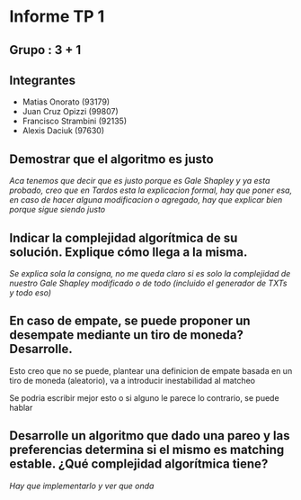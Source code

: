 # Informe TP 1
## Grupo : 3 + 1
## Integrantes
  * Matias Onorato (93179)
  * Juan Cruz Opizzi (99807)
  * Francisco Strambini (92135)
  * Alexis Daciuk (97630)


## Demostrar que el algoritmo es justo

*Aca tenemos que decir que es justo porque es Gale Shapley y ya esta probado, creo que en Tardos esta la explicacion formal, hay que poner esa, en caso de hacer alguna modificacion o agregado, hay que explicar bien porque sigue siendo justo*

## Indicar la complejidad algorítmica de su solución. Explique cómo llega a la misma.

*Se explica sola la consigna, no me queda claro si es solo la complejidad de nuestro Gale Shapley modificado o de todo (incluido el generador de TXTs y todo eso)*


## En caso de empate, se puede proponer un desempate mediante un tiro de moneda? Desarrolle.

Esto creo que no se puede, plantear una definicion de empate basada en un tiro de moneda (aleatorio), va a introducir inestabilidad al matcheo

Se podria escribir mejor esto o si alguno le parece lo contrario, se puede hablar

## Desarrolle un algoritmo que dado una pareo y las preferencias determina si el mismo es matching estable. ¿Qué complejidad algorítmica tiene?

*Hay que implementarlo y ver que onda*
